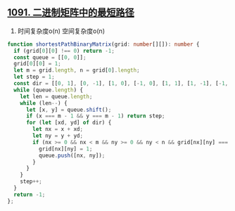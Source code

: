 ## [1091. 二进制矩阵中的最短路径](https://leetcode.cn/problems/shortest-path-in-binary-matrix/description/)

1. 时间复杂度o(n) 空间复杂度o(n)
```ts
function shortestPathBinaryMatrix(grid: number[][]): number {
  if (grid[0][0] !== 0) return -1;
  const queue = [[0, 0]];
  grid[0][0] = 1;
  let m = grid.length, n = grid[0].length;
  let step = 1;
  const dir = [[0, 1], [0, -1], [1, 0], [-1, 0], [1, 1], [1, -1], [-1, -1], [-1, 1]]
  while (queue.length) {
    let len = queue.length;
    while (len--) {
      let [x, y] = queue.shift();
      if (x === m - 1 && y === m - 1) return step;
      for (let [xd, yd] of dir) {
        let nx = x + xd;
        let ny = y + yd;
        if (nx >= 0 && nx < m && ny >= 0 && ny < n && grid[nx][ny] === 0) {
          grid[nx][ny] = 1;
          queue.push([nx, ny]);
        }
      }
    }
    step++;
  }
  return -1;
};
```